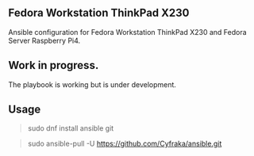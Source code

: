 ## Fedora Workstation ThinkPad X230
Ansible configuration for Fedora Workstation ThinkPad X230 and Fedora Server Raspberry Pi4.

## Work in progress.
The playbook is working but is under development.

## Usage
> sudo dnf install ansible git 

> sudo ansible-pull -U https://github.com/Cyfraka/ansible.git 
